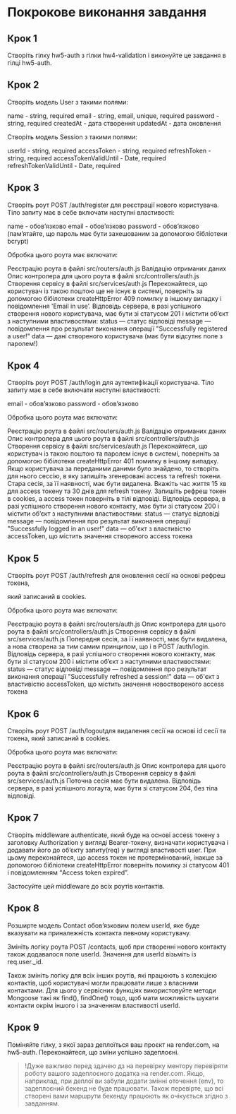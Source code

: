 # Покрокове виконання завдання

## Крок 1

Створіть гілку hw5-auth з гілки hw4-validation і виконуйте це завдання в гілці hw5-auth.

## Крок 2

Створіть модель User з такими полями:

name - string, required
email - string, email, unique, required
password - string, required
createdAt - дата створення
updatedAt - дата оновлення

Створіть модель Session з такими полями:

userId - string, required
accessToken - string, required
refreshToken - string, required
accessTokenValidUntil - Date, required
refreshTokenValidUntil - Date, required

## Крок 3

Створіть роут POST /auth/register для реєстрації нового користувача. Тіло запиту має в себе включати наступні властивості:

name - обов’язково
email - обов’язково
password - обов’язково (памʼятайте, що пароль має бути захешованим за допомогою бібліотеки bcrypt)

Обробка цього роута має включати:

Реєстрацію роута в файлі src/routers/auth.js
Валідацію отриманих даних
Опис контролера для цього роута в файлі src/controllers/auth.js
Створення сервісу в файлі src/services/auth.js
Переконайтеся, що користувач із такою поштою ще не існує в системі, поверніть за допомогою бібілотеки createHttpError 409 помилку в іншому випадку і повідомлення 'Email in use’.
Відповідь сервера, в разі успішного створення нового користувача, має бути зі статусом 201 і містити об’єкт з наступними властивостями:
status — статус відповіді
message — повідомлення про результат виконання операції "Successfully registered a user!"
data — дані створеного користувача (має бути відсутнє поле з паролем!)

## Крок 4

Створіть роут POST /auth/login для аутентифікації користувача. Тіло запиту має в себе включати наступні властивості:

email - обовʼязково
password - обовʼязково

Обробка цього роута має включати:

Реєстрацію роута в файлі src/routers/auth.js
Валідацію отриманих даних
Опис контролера для цього роута в файлі src/controllers/auth.js
Створення сервісу в файлі src/services/auth.js
Переконайтеся, що користувач із такою поштою та паролем існує в системі, поверніть за допомогою бібілотеки createHttpError 401 помилку в іншому випадку.
Якщо користувача за переданими даними було знайдено, то створіть для нього сессію, в яку запишіть згенеровані access та refresh токени. Стара сесія, за її наявності, має бути видалена. Вкажіть час життя 15 хв для access токену та 30 днів для refresh токену.
Запишіть рефреш токен в cookies, а access токен поверніть в тілі відповіді.
Відповідь сервера, в разі успішного створення нового контакту, має бути зі статусом 200 і містити об’єкт з наступними властивостями:
status — статус відповіді
message — повідомлення про результат виконання операції "Successfully logged in an user!"
data — об'єкт з властивістю accessToken, що містить значення створеного access токена

## Крок 5

Створіть роут POST /auth/refresh для оновлення сесії на основі рефреш токена,

який записаний в cookies.

Обробка цього роута має включати:

Реєстрацію роута в файлі src/routers/auth.js
Опис контролера для цього роута в файлі src/controllers/auth.js
Створення сервісу в файлі src/services/auth.js
Попередня сесія, за її наявності, має бути видалена, а нова створена за тим самим принципом, що і в POST /auth/login.
Відповідь сервера, в разі успішного створення нового контакту, має бути зі статусом 200 і містити об’єкт з наступними властивостями:
status — статус відповіді
message — повідомлення про результат виконання операції "Successfully refreshed a session!"
data — об'єкт з властивістю accessToken, що містить значення новоствореного access токена

## Крок 6

Створіть роут POST /auth/logoutдля видалення сесії на основі id сесії та токена, який записаний в cookies.

Обробка цього роута має включати:

Реєстрацію роута в файлі src/routers/auth.js
Опис контролера для цього роута в файлі src/controllers/auth.js
Створення сервісу в файлі src/services/auth.js
Поточна сесія має бути видалена.
Відповідь сервера, в разі успішного логаута, має бути зі статусом 204, без тіла відповіді.

## Крок 7

Створіть middleware authenticate, який буде на основі access токену з заголовку Authorization у вигляді Bearer-токену, визначати користувача і додавати його до обʼєкту запиту(req) у вигляді властивості user. При цьому переконайтеся, що access токен не протермінований, інакше за допомогою бібліотеки createHttpError поверніть помилку зі статусом 401 і повідомленням “Access token expired”.

Застосуйте цей middleware до всіх роутів контактів.

## Крок 8

Розширте модель Contact обовʼязковим полем userId, яке буде вказувати на приналежність контакта певному користувачу.

Змініть логіку роута POST /contacts, щоб при створенні нового контакту також додавалося поле userId. Значення для userId візьміть із req.user.\_id.

Також змініть логіку для всіх інших роутів, які працюють з колекцією контактів, щоб користувачі могли працювати лише з власними контактами. Для цього у сервісних функціях використовуйте методи Mongoose такі як find(), findOne() тощо, щоб мати можливість шукати контакти окрім іншого і за значенням властивості userId.

## Крок 9

Поміняйте гілку, з якої зараз деплоїться ваш проєкт на render.com, на hw5-auth. Переконайтеся, що зміни успішно задеплоєні.

> !Дуже важливо перед здачею дз на перевірку ментору перевіряти роботу вашого задеплоєного додатка на render.com. Якщо, наприклад, при деплої ви забули додати змінні оточення (env), то задеплоєний бекенд не буде працювати. Також перевірте, що всі створені вами маршрути бекенду працюють як очікується згідно з завданням.
